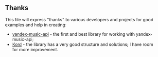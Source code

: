 ## Thanks

This file will express "thanks" to various developers and projects for good examples and help in creating:

- [yandex-music-api](https://github.com/MarshalX/yandex-music-api) - the first and best library for working with
  yandex-music-api;
- [Kord](https://github.com/kordlib/kord) - the library has a very good structure and solutions; I have room for more
  improvement.
